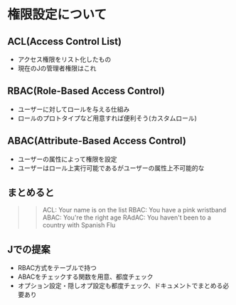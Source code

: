 # 権限設定について

## ACL(Access Control List)

- アクセス権限をリスト化したもの
- 現在のJの管理者権限はこれ

## RBAC(Role-Based Access Control)

- ユーザーに対してロールを与える仕組み
- ロールのプロトタイプなど用意すれば便利そう(カスタムロール)

## ABAC(Attribute-Based Access Control)

- ユーザーの属性によって権限を設定
- ユーザーはロール上実行可能であるがユーザーの属性上不可能的な

## まとめると

>> ACL: Your name is on the list
>> RBAC: You have a pink wristband
>> ABAC: You're the right age
>> RAdAC: You haven't been to a country with Spanish Flu

## Jでの提案

- RBAC方式をテーブルで持つ
- ABACをチェックする関数を用意、都度チェック
- オプション設定・隠しオプ設定も都度チェック、ドキュメントでまとめる必要あり
